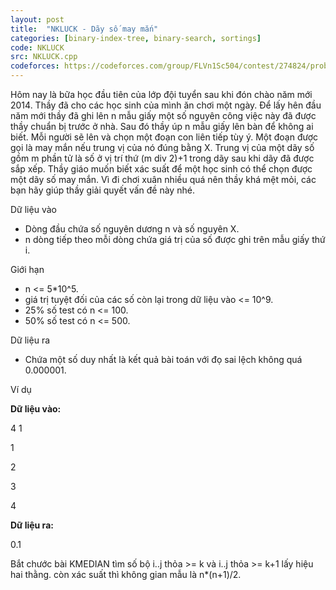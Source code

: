 ```yaml
---
layout: post
title:  "NKLUCK - Dãy số may mắn"
categories: [binary-index-tree, binary-search, sortings]
code: NKLUCK
src: NKLUCK.cpp
codeforces: https://codeforces.com/group/FLVn1Sc504/contest/274824/problem/O
---
```




  


 Hôm nay là bữa học đầu tiên của lớp đội tuyển sau khi đón chào năm mới 2014. Thầy đã cho các học sinh của mình ăn chơi một ngày. Để lấy hên đầu năm mới thầy đã ghi lên n mẫu giấy một số nguyên công việc này đã được thầy chuẩn bị trước ở nhà. Sau đó thầy úp n mẫu giấy lên bàn để không ai biết. Mỗi người sẽ lên và chọn một đoạn con liên tiếp tùy ý. Một đoạn được gọi là may mắn nếu trung vị của nó đúng bằng X. Trung vị của một dãy số gồm m phần tử là số ở vị trí thứ (m div 2)+1 trong dãy sau khi dãy đã được sắp xếp. Thầy giáo muốn biết xác suất để một học sinh có thể chọn được một dãy số may mắn. Vì đi chơi xuân nhiều quá nên thầy khá mệt mỏi, các bạn hãy giúp thầy giải quyết vấn đề này nhé.

  

Dữ liệu vào

*   Dòng đầu chứa số nguyên dương n và số nguyên X.
*   n dòng tiếp theo mỗi dòng chứa giá trị của số được ghi trên mẫu giấy thứ i.

  

Giới hạn

*   n <= 5\*10^5.
*   giá trị tuyệt đối của các số còn lại trong dữ liệu vào <= 10^9.
*   25% số test có n <= 100.
*   50% số test có n <= 500.

  

Dữ liệu ra

*   Chứa một số duy nhất là kết quả bài toán với đọ sai lệch không quá 0.000001.

  

Ví dụ

  

**Dữ liệu vào:**

 4 1

 1

 2

 3

 4

  

**Dữ liệu ra:**

 0.1

<!--more-->



Bắt chước bài KMEDIAN tìm số bộ i..j thỏa >= k và i..j thỏa >= k+1 lấy hiệu hai thằng. còn xác suất thì không gian mẫu là n*(n+1)/2.
